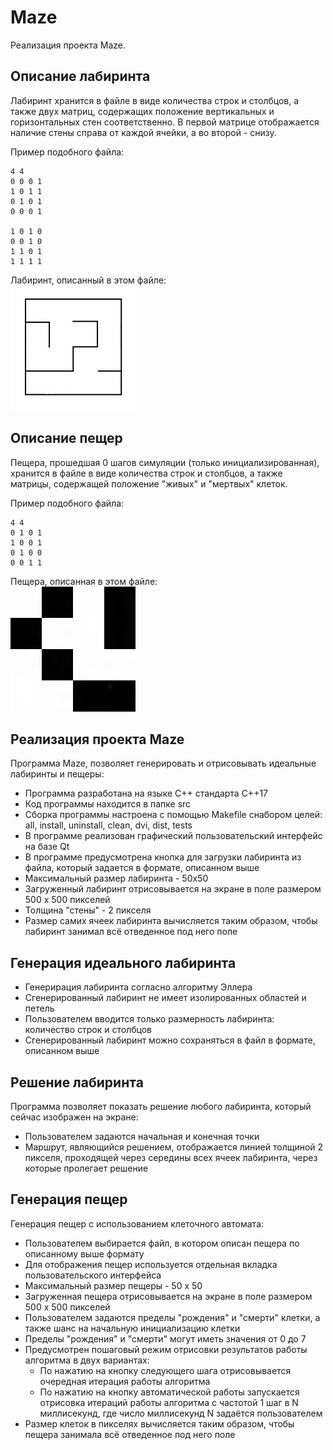 # Maze

Реализация проекта Maze.

## Описание лабиринта

Лабиринт хранится в файле в виде количества строк и столбцов, а также двух матриц, содержащих положение вертикальных и горизонтальных стен соответственно. 
В первой матрице отображается наличие стены справа от каждой ячейки, а во второй - снизу. 

Пример подобного файла:  
```
4 4
0 0 0 1
1 0 1 1
0 1 0 1
0 0 0 1

1 0 1 0
0 0 1 0
1 1 0 1
1 1 1 1
```

Лабиринт, описанный в этом файле: \
![maze](img/maze.jpg)

## Описание пещер

Пещера, прошедшая 0 шагов симуляции (только инициализированная), хранится в файле в виде количества строк и столбцов, 
а также матрицы, содержащей положение "живых" и "мертвых" клеток.

Пример подобного файла:
```
4 4
0 1 0 1
1 0 0 1
0 1 0 0
0 0 1 1
```

Пещера, описанная в этом файле: \
![cave](img/cave.jpg)

## Реализация проекта Maze

Программа Maze, позволяет генерировать и отрисовывать идеальные лабиринты и пещеры:

- Программа разработана на языке C++ стандарта C++17
- Код программы находится в папке src
- Сборка программы настроена с помощью Makefile снабором целей: all, install, uninstall, clean, dvi, dist, tests
- В программе реализован графический пользовательский интерфейс на базе Qt
- В программе предусмотрена кнопка для загрузки лабиринта из файла, который задается в формате, описанном выше
- Максимальный размер лабиринта - 50х50
- Загруженный лабиринт отрисовывается на экране в поле размером 500 x 500 пикселей
- Толщина "стены" - 2 пикселя
- Размер самих ячеек лабиринта вычисляется таким образом, чтобы лабиринт занимал всё отведенное под него поле

## Генерация идеального лабиринта

- Генерирация лабиринта согласно алгоритму Эллера
- Сгенерированный лабиринт не имеет изолированных областей и петель
- Пользователем вводится только размерность лабиринта: количество строк и столбцов
- Сгенерированный лабиринт можно сохраняться в файл в формате, описанном выше

## Решение лабиринта

Программа позволяет показать решение любого лабиринта, который сейчас изображен на экране:
- Пользователем задаются начальная и конечная точки
- Маршрут, являющийся решением, отображается линией толщиной 2 пикселя, проходящей через середины всех ячеек лабиринта, через которые пролегает решение

## Генерация пещер

Генерация пещер с использованием клеточного автомата:
- Пользователем выбирается файл, в котором описан пещера по описанному выше формату
- Для отображения пещер используется отдельная вкладка пользовательского интерфейса
- Максимальный размер пещеры - 50 х 50
- Загруженная пещера отрисовывается на экране в поле размером 500 x 500 пикселей
- Пользователем задаются пределы "рождения" и "смерти" клетки, а также шанс на начальную инициализацию клетки
- Пределы "рождения" и "смерти" могут иметь значения от 0 до 7
- Предусмотрен пошаговый режим отрисовки результатов работы алгоритма в двух вариантах:
  - По нажатию на кнопку следующего шага отрисовывается очередная итерация работы алгоритма
  - По нажатию на кнопку автоматической работы запускается отрисовка итераций работы алгоритма с частотой 1 шаг в N миллисекунд, где число миллисекунд N задаётся пользователем
- Размер клеток в пикселях вычисляется таким образом, чтобы пещера занимала всё отведенное под него поле
